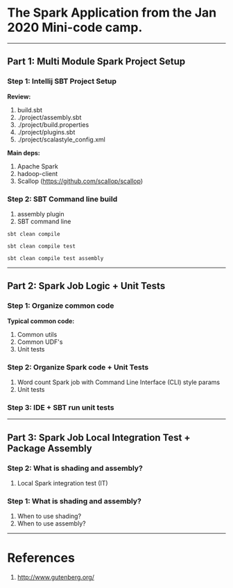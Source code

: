 # The Spark Application from the Jan 2020 Mini-code camp.
---

## Part 1: Multi Module Spark Project Setup

### Step 1:  Intellij SBT Project Setup
**Review:**
1.  build.sbt
2.  ./project/assembly.sbt
3.  ./project/build.properties
4.  ./project/plugins.sbt
5.  ./project/scalastyle_config.xml

**Main deps:**
1.  Apache Spark
2.  hadoop-client
3.  Scallop (https://github.com/scallop/scallop)
### Step 2:  SBT Command line build
1.  assembly plugin
2.  SBT command line

```shell script
sbt clean compile 

sbt clean compile test

sbt clean compile test assembly
```

---

## Part 2: Spark Job Logic + Unit Tests
### Step 1:  Organize common code
**Typical common code:**
1.  Common utils
2.  Common UDF's
3.  Unit tests
### Step 2:  Organize Spark code + Unit Tests
1.  Word count Spark job with Command Line Interface (CLI) style params
2.  Unit tests

### Step 3:  IDE + SBT run unit tests
---

## Part 3: Spark Job Local Integration Test + Package Assembly
### Step 2: What is shading and assembly?
1.  Local Spark integration test (IT)

### Step 1: What is shading and assembly?
1.  When to use shading?
2.  When to use assembly?

---

# References
1.  http://www.gutenberg.org/
